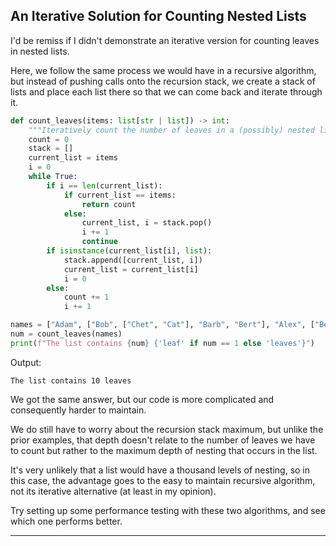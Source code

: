 ## An Iterative Solution for Counting Nested Lists

I'd be remiss if I didn't demonstrate an iterative version for counting 
leaves in nested lists.

Here, we follow the same process we would have in a recursive algorithm, but
instead of pushing calls onto the recursion stack, we create a stack of lists
and place each list there so that we can come back and iterate through it.

```python
def count_leaves(items: list[str | list]) -> int:
    """Iteratively count the number of leaves in a (possibly) nested list"""
    count = 0
    stack = []
    current_list = items
    i = 0
    while True:
        if i == len(current_list):
            if current_list == items:
                return count
            else:
                current_list, i = stack.pop()
                i += 1
                continue
        if isinstance(current_list[i], list):
            stack.append([current_list, i])
            current_list = current_list[i]
            i = 0
        else:
            count += 1
            i += 1

names = ["Adam", ["Bob", ["Chet", "Cat"], "Barb", "Bert"], "Alex", ["Bea", "Bill"], "Ann"]
num = count_leaves(names)
print(f"The list contains {num} {'leaf' if num == 1 else 'leaves'}")
```

Output:

```
The list contains 10 leaves
```

We got the same answer, but our code is more complicated and consequently 
harder to maintain.

We do still have to worry about the recursion stack maximum, but unlike the
prior examples, that depth doesn't relate to the number of leaves we have to
count but rather to the maximum depth of nesting that occurs in the list.

It's very unlikely that a list would have a thousand levels of nesting, so in
this case, the advantage goes to the easy to maintain recursive algorithm, not
its iterative alternative (at least in my opinion).

Try setting up some performance testing with these two algorithms, and see 
which one performs better.

---
